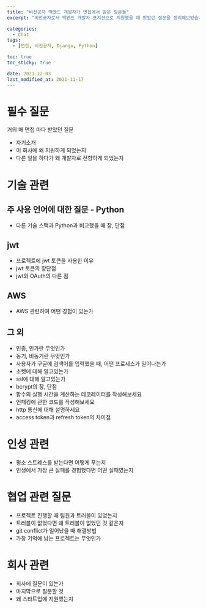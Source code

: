 ```yaml
---
title: "비전공자 백엔드 개발자가 면접에서 받은 질문들"
excerpt: "비전공자로서 백엔드 개발자 포지션으로 지원했을 때 받았던 질문을 정리해보았습니다."

categories:
  - Chat
tags:
  - [면접, 비전공자, Django, Python]

toc: true
toc_sticky: true

date: 2021-12-03
last_modified_at: 2021-11-17
---
```


# 필수 질문

거의 매 면접 마다 받았던 질문

- 자기소개
- 이 회사에 왜 지원하게 되었는지
- 다른 일을 하다가 왜 개발자로 전향하게 되었는지

# 기술 관련

## 주 사용 언어에 대한 질문 - Python

- 다른 기술 스택과 Python과 비교했을 때 장, 단점

## jwt

- 프로젝트에 jwt 토큰을 사용한 이유
- jwt 토큰의 장단점
- jwt와 OAuth의 다른 점

## AWS

- AWS 관련하여 어떤 경험이 있는가

## 그 외

- 인증, 인가란 무엇인가
- 동기, 비동기란 무엇인가
- 사용자가 구글에 검색어를 입력했을 때, 어떤 프로세스가 일어나는가
- 소켓에 대해 알고있는가
- ssl에 대해 알고있는가
- bcrypt의 장, 단점
- 함수의 실행 시간을 계산하는 데코레이터를 작성해보세요
- 언패킹에 관한 코드를 작성해보세요
- http 통신에 대해 설명하세요
- access token과 refresh token의 차이점

# 인성 관련

- 평소 스트레스를 받는다면 어떻게 푸는지
- 인생에서 가장 큰 실패를 경험했다면 어떤 실패였는지

# 협업 관련 질문

- 프로젝트 진행할 때 팀원과 트러블이 있었는지
- 트러블이 없었다면 왜 트러블이 없었던 것 같은지
- git conflict가 일어났을 때 해결방법
- 가장 기억에 남는 프로젝트는 무엇인가

# 회사 관련

- 회사에 질문이 있는가
- 마지막으로 질문할 것
- 왜 스타트업에 지원했는지
